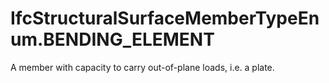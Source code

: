 IfcStructuralSurfaceMemberTypeEnum.BENDING_ELEMENT
==================================================
A member with capacity to carry out-of-plane loads, i.e. a plate.


